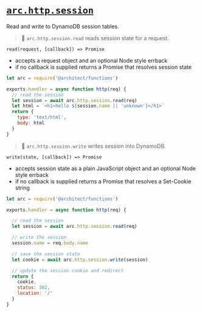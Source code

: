 # <a id=arc.http.session href=#arc.http.session>`arc.http.session`</a>

Read and write to DynamoDB session tables.

> 🦉 `arc.http.session.read` reads session state for a request.

`read(request, [callback]) => Promise` 
- accepts a request object and an optional Node style errback
- if no callback is supplied returns a Promise that resolves session state

```javascript
let arc = require('@architect/functions')

exports.handler = async function http(req) {
  // read the session
  let session = await arc.http.session.read(req)
  let html = `<h1>hello ${session.name || 'unknown'}</h1>`
  return {
    type: 'text/html',
    body: html
  }
}
```

> 💾 `arc.http.session.write` writes session into DynamoDB.

`write(state, [callback]) => Promise`
- accepts session state as a plain JavaScript object and an optional Node style errback
- if no callback is supplied returns a Promise that resolves a Set-Cookie string

```javascript
let arc = require('@architect/functions')

exports.handler = async function http(req) {

  // read the session
  let session = await arc.http.session.read(req)

  // write the session
  session.name = req.body.name

  // save the session state 
  let cookie = await arc.http.session.write(session)

  // update the session cookie and redirect
  return {
    cookie,
    status: 302,
    location: '/'
  }
}
```


